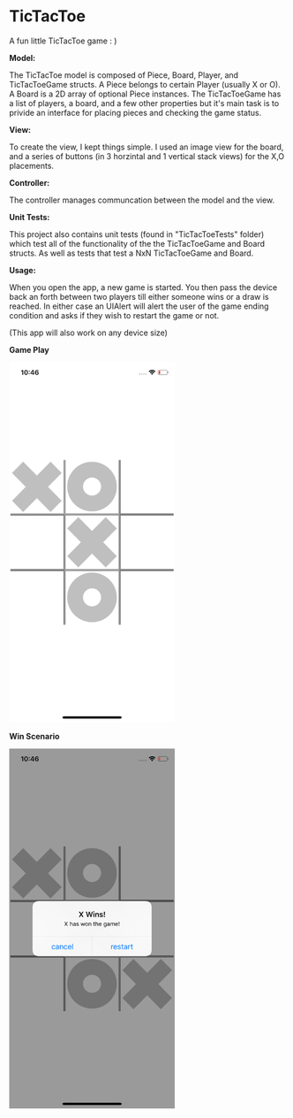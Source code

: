 # TicTacToe
A fun little TicTacToe game : )

<b>Model:</b>
<p>
The TicTacToe model is composed of Piece, Board, Player, and TicTacToeGame
structs. A Piece belongs to certain Player (usually X or O). A Board is a 2D
array of optional Piece instances. The TicTacToeGame has a list of players, a
board, and a few other properties but it's main task is to privide an interface
for placing pieces and checking the game status.
</p>

<b>View:</b>
<p>
To create the view, I kept things simple. I used an image view for the board,
and a series of buttons (in 3 horzintal and 1 vertical stack views) for the
X,O placements.
</p>

<b>Controller:</b>
<p>
The controller manages communcation between the model and the view.
</p>

<b>Unit Tests:</b>
<p>
This project also contains unit tests (found in "TicTacToeTests" folder) which
test all of the functionality of the the TicTacToeGame and Board structs. As well
as tests that test a NxN TicTacToeGame and Board.
</p>

<b>Usage:</b>
<p>
When you open the app, a new game is started. You then pass the device back an
forth between two players till either someone wins or a draw is reached. In
either case an UIAlert will alert the user of the game ending condition and
asks if they wish to restart the game or not.
</p>

(This app will also work on any device size)

<b>Game Play</b>
<p></p>
<img src="https://github.com/Athena96/TicTacToe/blob/master/GamePlay.png" width="300">
<p></p>
<b>Win Scenario</b>
<p></p>
<img src="https://github.com/Athena96/TicTacToe/blob/master/WinScenario.png" width="300">
